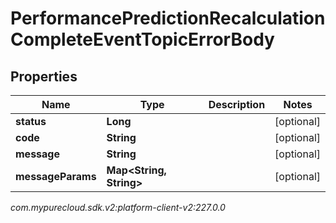 # PerformancePredictionRecalculationCompleteEventTopicErrorBody


## Properties

| Name | Type | Description | Notes |
| ------------ | ------------- | ------------- | ------------- |
| **status** | **Long** |  |  [optional] |
| **code** | **String** |  |  [optional] |
| **message** | **String** |  |  [optional] |
| **messageParams** | **Map&lt;String, String&gt;** |  |  [optional] |




_com.mypurecloud.sdk.v2:platform-client-v2:227.0.0_
